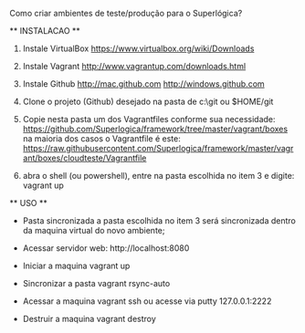 Como criar ambientes de teste/produção para o Superlógica?

** INSTALACAO ** 

1. Instale VirtualBox
https://www.virtualbox.org/wiki/Downloads

2. Instale Vagrant
http://www.vagrantup.com/downloads.html

3. Instale Github
http://mac.github.com
http://windows.github.com

4. Clone o projeto (Github) desejado 
na pasta de c:\git ou $HOME/git

5. Copie nesta pasta um dos Vagrantfiles conforme sua necessidade:
https://github.com/Superlogica/framework/tree/master/vagrant/boxes
na maioria dos casos o Vagrantfile é este: 
https://raw.githubusercontent.com/Superlogica/framework/master/vagrant/boxes/cloudteste/Vagrantfile

6. abra o shell (ou powershell), entre na pasta escolhida no item 3 e digite:
vagrant up





** USO **

- Pasta sincronizada
a pasta escolhida no item 3 será sincronizada dentro da maquina virtual do novo ambiente;

- Acessar servidor web: 
http://localhost:8080

- Iniciar a maquina
vagrant up  

- Sincronizar a pasta
vagrant rsync-auto

- Acessar a maquina
vagrant ssh ou acesse via putty 127.0.0.1:2222 

- Destruir a maquina
vagrant destroy









